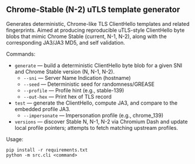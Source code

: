 ## Chrome-Stable (N-2) uTLS template generator

Generates deterministic, Chrome-like TLS ClientHello templates and related fingerprints. Aimed at producing reproducible uTLS-style ClientHello byte blobs that mimic Chrome Stable (current, N-1, N-2), along with the corresponding JA3/JA3 MD5, and self validation.

Commands:

- `generate` — build a deterministic ClientHello byte blob for a given SNI and Chrome Stable version (N, N-1, N-2).
  - `--sni` — Server Name Indication (hostname)
  - `--seed` — Deterministic seed for randomness/GREASE
  - `--profile` — Profile hint (e.g., stable-139)
  - `--out-hex` — Print hex of TLS record
- `test` — generate the ClientHello, compute JA3, and compare to the embedded profile JA3.
  - `--impersonate` — Impersonation profile (e.g., chrome_139)
- `versions` — discover Stable N, N-1, N-2 via Chromium Dash and update local profile pointers; attempts to fetch matching upstream profiles.

Usage:

```
pip install -r requirements.txt
python -m src.cli <command>
```

